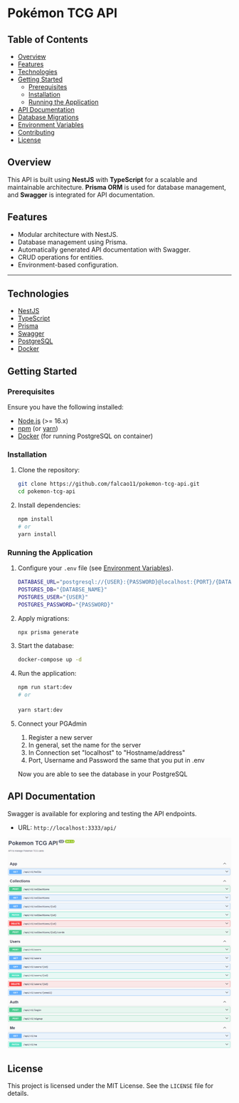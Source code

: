 # Pokémon TCG API

## Table of Contents

- [Overview](#overview)
- [Features](#features)
- [Technologies](#technologies)
- [Getting Started](#getting-started)
  - [Prerequisites](#prerequisites)
  - [Installation](#installation)
  - [Running the Application](#running-the-application)
- [API Documentation](#api-documentation)
- [Database Migrations](#database-migrations)
- [Environment Variables](#environment-variables)
- [Contributing](#contributing)
- [License](#license)

## Overview

This API is built using **NestJS** with **TypeScript** for a scalable and maintainable architecture. **Prisma ORM** is used for database management, and **Swagger** is integrated for API documentation.

## Features

- Modular architecture with NestJS.
- Database management using Prisma.
- Automatically generated API documentation with Swagger.
- CRUD operations for entities.
- Environment-based configuration.

---

## Technologies

- [NestJS](https://nestjs.com/)
- [TypeScript](https://www.typescriptlang.org/)
- [Prisma](https://www.prisma.io/)
- [Swagger](https://swagger.io/)
- [PostgreSQL](https://www.postgresql.org/)
- [Docker](https://www.docker.com/)

## Getting Started

### Prerequisites

Ensure you have the following installed:

- [Node.js](https://nodejs.org/) (>= 16.x)
- [npm](https://www.npmjs.com/) (or [yarn](https://yarnpkg.com/))
- [Docker](https://www.docker.com/) (for running PostgreSQL on container)

### Installation

1. Clone the repository:

   ```bash
   git clone https://github.com/falcao11/pokemon-tcg-api.git
   cd pokemon-tcg-api
   ```

2. Install dependencies:
   ```bash
   npm install
   # or
   yarn install
   ```

### Running the Application

1. Configure your `.env` file (see [Environment Variables](#environment-variables)).

   ```bash
   DATABASE_URL="postgresql://{USER}:{PASSWORD}@localhost:{PORT}/{DATABASE_NAME}"
   POSTGRES_DB="{DATABSE_NAME}"
   POSTGRES_USER="{USER}"
   POSTGRES_PASSWORD="{PASSWORD}"
   ```

2. Apply migrations:

   ```bash
   npx prisma generate
   ```

3. Start the database:

   ```bash
   docker-compose up -d
   ```

4. Run the application:

   ```bash
   npm run start:dev
   # or

   yarn start:dev
   ```

5. Connect your PGAdmin

   1. Register a new server
   2. In general, set the name for the server
   3. In Connection set "localhost" to "Hostname/address"
   4. Port, Username and Password the same that you put in .env

   Now you are able to see the database in your PostgreSQL

## API Documentation

Swagger is available for exploring and testing the API endpoints.

- URL: `http://localhost:3333/api/`

<img src=".github/swagger.png"></img>

## License

This project is licensed under the MIT License. See the `LICENSE` file for details.
